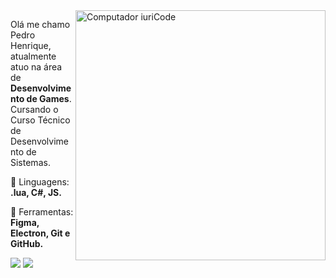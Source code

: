 <img src="https://raw.githubusercontent.com/MicaelliMedeiros/micaellimedeiros/master/image/computer-illustration.png" min-width="400px" max-width="400px" width="400px" align="right" alt="Computador iuriCode">

<p align="left"> 
  Olá me chamo Pedro Henrique, atualmente atuo na área de <strong>Desenvolvimento de Games</strong>.<br>
  Cursando o Curso Técnico de Desenvolvimento de Sistemas.
</p>

<p align="left">
  🦄 Linguagens: <strong>.lua, C#, JS.</strong>
</p>

<p align="left">
  💼 Ferramentas: <strong>Figma, Electron, Git e GitHub.</strong>
</p>


<p align="left">
  <a href="#" alt="Gmail">
  <img src="https://img.shields.io/badge/-Gmail-FF0000?style=flat-square&labelColor=FF0000&logo=gmail&logoColor=white&link=LINK-DO-SEU-EMAIL" /></a>

  <a href="linkedin.com/in/pedrohr127" alt="Linkedin">
  <img src="https://img.shields.io/badge/-Linkedin-0e76a8?style=flat-square&logo=Linkedin&logoColor=white&link=LINK-DO-SEU-LINKEDIN" /></a>
</p>  
